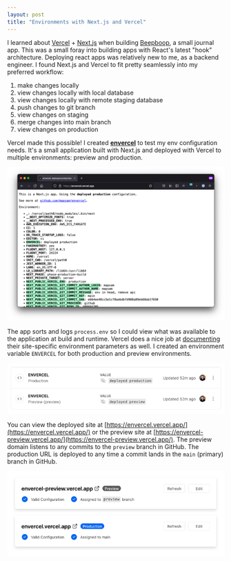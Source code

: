 ```yaml
---
layout: post
title: "Environments with Next.js and Vercel"
---
```


I learned about [Vercel](https://vercel.com) + [Next.js](https://nextjs.org) when building [Beepboop](https://github.com/mapsam/beepboop/), a small journal app. This was a small foray into building apps with React's latest "hook" architecture. Deploying react apps was relatively new to me, as a backend engineer. I found Next.js and Vercel to fit pretty seamlessly into my preferred workflow:

1. make changes locally
1. view changes locally with local database
1. view changes locally with remote staging database
1. push changes to git branch
1. view changes on staging
1. merge changes into main branch
1. view changes on production

Vercel made this possible! I created **[envercel](https://github.com/mapsam/envercel)** to test my env configuration needs. It's a small application built with Next.js and deployed with Vercel to multiple environments: preview and production.

![envercel webpage](/images/posts/envercel.png)

The app sorts and logs `process.env` so I could view what was available to the application at build and runtime. Vercel does a nice job at [documenting](https://vercel.com/docs/projects/environment-variables) their site-specific environment parameters as well. I created an environment variable `ENVERCEL` for both production and preview environments.

![envercel webpage](/images/posts/envercel-env.png)

You can view the deployed site at [https://envercel.vercel.app/](https://envercel.vercel.app/) or the preview site at [https://envercel-preview.vercel.app/](https://envercel-preview.vercel.app/). The preview domain listens to any commits to the `preview` branch in GitHub. The production URL is deployed to any time a commit lands in the `main` (primary) branch in GitHub.

![envercel webpage](/images/posts/envercel-domains.png)

